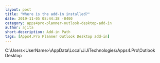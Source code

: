 ```yaml
---
layout: post
title: "Where is the add-in installed?"
date: 2019-11-05 08:44:38 -0400
category: apps4pro-planner-outlook-desktop-add-in
author: ajita
short-description: Add-in Path
tags: [Apps4.Pro Planner Outlook Desktop add-in]
---
```

C:\Users\<UserName>\AppData\Local\JiJiTechnologies\Apps4.Pro\Outlook Desktop 